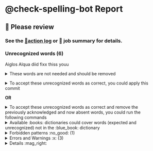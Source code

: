 
# @check-spelling-bot Report

## :red_circle: Please review
### See the [:scroll:action log](GITHUB_SERVER_URL/GITHUB_REPOSITORY_OWNER/GITHUB_REPOSITORY_NAME/actions/runs/GITHUB_RUN_ID) or :memo: job summary for details.

### Unrecognized words (6)

Aiglos
Alqua
diid
fixx
thiss
youu

<details><summary>These words are not needed and should be removed
</summary>invalid unexpectedlylong=
</details><p></p>

<details><summary>To accept these unrecognized words as correct, you could apply this commit</summary>


... in a clone of the [GITHUB_REPOSITORY_OWNER/GITHUB_REPOSITORY_NAME](GITHUB_SERVER_URL/GITHUB_REPOSITORY_OWNER/GITHUB_REPOSITORY_NAME) repository
on the `GITHUB_BRANCH` branch ([:information_source: how do I use this?](
https://docs.check-spelling.dev/Accepting-Suggestions)):
 =
```sh
git fetch 'GITHUB_SERVER_URL/GITHUB_REPOSITORY_OWNER/GITHUB_REPOSITORY_NAME' refs/heads/'some-base':refs/private/check-spelling-merge-base &&
git checkout 'some-head' &&
git merge -m 'Merge some-base' 'refs/private/check-spelling-merge-base' &&
git push . :'refs/private/check-spelling-merge-base'
git am <<'@@@@AM_MARKER'
From COMMIT_SHA Mon Sep 17 00:00:00 2001
From: check-spelling-bot <check-spelling-bot@users.noreply.github.com>
Date: COMMIT_DATE
Subject: [PATCH] [check-spelling] Update metadata

check-spelling run (push) for some-base

Signed-off-by: check-spelling-bot <check-spelling-bot@users.noreply.github.com>
on-behalf-of: @check-spelling <check-spelling-bot@check-spelling.dev>
---
 t/unknown-words.pr/config/expect.txt | 7 ++++++-
 1 file changed, 6 insertions(+), 1 deletion(-)

diff --git a/t/unknown-words.pr/config/expect.txt b/t/unknown-words.pr/config/expect.txt
index GIT_DIFF_CHANGED_FILE
--- a/t/unknown-words.pr/config/expect.txt
+++ b/t/unknown-words.pr/config/expect.txt
@@ -1,3 +1,8 @@
+Aiglos
+Alqua
+diid
+fixx
 invalid+
+thiss
 Unexpectedlylong
-unexpectedlylong
+youu
--=
GIT_VERSION

@@@@AM_MARKER
```


And `git push` ...
</details>

**OR**


<details><summary>To accept these unrecognized words as correct and remove the previously acknowledged and now absent words,
you could run the following commands</summary>

... in a clone of the [GITHUB_REPOSITORY_OWNER/GITHUB_REPOSITORY_NAME](GITHUB_SERVER_URL/GITHUB_REPOSITORY_OWNER/GITHUB_REPOSITORY_NAME) repository
on the `GITHUB_BRANCH` branch ([:information_source: how do I use this?](
https://docs.check-spelling.dev/Accepting-Suggestions)):

``` sh
git fetch 'GITHUB_SERVER_URL/GITHUB_REPOSITORY_OWNER/GITHUB_REPOSITORY_NAME' refs/heads/'some-base':refs/private/check-spelling-merge-base &&
git checkout 'some-head' &&
git merge -m 'Merge some-base' 'refs/private/check-spelling-merge-base' &&
git push . :'refs/private/check-spelling-merge-base' &&
WORKSPACE/apply.pl 'GITHUB_SERVER_URL/GITHUB_REPOSITORY_OWNER/GITHUB_REPOSITORY_NAME/actions/runs/GITHUB_RUN_ID/attempts/' &&
git commit -m 'Update check-spelling metadata'
```
</details>

<details><summary>Available :books: dictionaries could cover words (expected and unrecognized) not in the :blue_book: dictionary</summary>

This includes both **expected items** (2) from WORKSPACE/t/unknown-words.pr/config/expect.txt and **unrecognized words** (6)

Dictionary | Entries | Covers | Uniquely
-|-|-|-
[extra:elvish.txt](EXTRA_DICTIONARIES_PROTO/elvish.txt)|6|2|2|

Consider adding them (in `.github/workflows/spelling.yml`):
``` yml
      with:
        extra_dictionaries: |
          extra:elvish.txt
```

To stop checking additional dictionaries, add (in `.github/workflows/spelling.yml`):
``` yml
check_extra_dictionaries: ""
```

</details>
<details><summary>Forbidden patterns :no_good: (1)</summary>

In order to address this, you could change the content to not match the forbidden patterns (comments before forbidden patterns may help explain why they're forbidden), add patterns for acceptable instances, or adjust the forbidden patterns themselves.

These forbidden patterns matched content:

#### Should be `sample-file.txt`
```
\bsample\.file\b
```

</details>

<details><summary>Errors and Warnings :x: (3)</summary>

#### See the [:scroll:action log](GITHUB_SERVER_URL/GITHUB_REPOSITORY_OWNER/GITHUB_REPOSITORY_NAME/actions/runs/GITHUB_RUN_ID) or :memo: job summary for details.

[:x: Errors and Warnings](https://docs.check-spelling.dev/Event-descriptions) | Count
-|-
[:x: forbidden-pattern](https://docs.check-spelling.dev/Event-descriptions#forbidden-pattern) | 2
[:warning: ignored-expect-variant](https://docs.check-spelling.dev/Event-descriptions#ignored-expect-variant) | 1
[:warning: non-alpha-in-dictionary](https://docs.check-spelling.dev/Event-descriptions#non-alpha-in-dictionary) | 1

See [:x: Event descriptions](https://docs.check-spelling.dev/Event-descriptions) for more information.

</details>
<details><summary>Details :mag_right:</summary>

<details><summary>:open_file_folder: forbidden-pattern</summary>

note|path
-|-
`+` matches a line_forbidden.patterns entry: `(?![A-Z]\|[a-z]\|'\|\s\|=).`. | GITHUB_SERVER_URL/GITHUB_REPOSITORY_OWNER/GITHUB_REPOSITORY_NAME/blame/GITHUB_SHA/t/unknown-words.pr/config/expect.txt#L1
`sample.file` matches a line_forbidden.patterns entry: `\bsample\.file\b`. | GITHUB_SERVER_URL/GITHUB_REPOSITORY_OWNER/GITHUB_REPOSITORY_NAME/blame/GITHUB_SHA/t/unknown-words/input/sample.file#L1
</details>

<details><summary>:open_file_folder: ignored-expect-variant</summary>

note|path
-|-
`Unexpectedlylong` is ignored by check-spelling because another more general variant is also in expect. | GITHUB_SERVER_URL/GITHUB_REPOSITORY_OWNER/GITHUB_REPOSITORY_NAME/blame/GITHUB_SHA/t/unknown-words.pr/config/expect.txt#L2
</details>

<details><summary>:open_file_folder: non-alpha-in-dictionary</summary>

note|path
-|-
Ignoring entry because it contains non-alpha characters. | EXPECT_SANDBOX/expect.words.txt#L1
</details>

<details><summary>:open_file_folder: unrecognized-spelling</summary>

note|path
-|-
`Aiglos` is not a recognized word. | GITHUB_SERVER_URL/GITHUB_REPOSITORY_OWNER/GITHUB_REPOSITORY_NAME/blame/GITHUB_SHA/t/unknown-words/input/sample.file#L3
`Alqua` is not a recognized word. | GITHUB_SERVER_URL/GITHUB_REPOSITORY_OWNER/GITHUB_REPOSITORY_NAME/blame/GITHUB_SHA/t/unknown-words/input/sample.file#L3
`diid` is not a recognized word. | GITHUB_SERVER_URL/GITHUB_REPOSITORY_OWNER/GITHUB_REPOSITORY_NAME/blame/GITHUB_SHA/t/unknown-words/input/sample.file#L2
`fixx` is not a recognized word. | GITHUB_SERVER_URL/GITHUB_REPOSITORY_OWNER/GITHUB_REPOSITORY_NAME/blame/GITHUB_SHA/t/unknown-words/input/sample.file#L2
`thiss` is not a recognized word. | GITHUB_SERVER_URL/GITHUB_REPOSITORY_OWNER/GITHUB_REPOSITORY_NAME/blame/GITHUB_SHA/t/unknown-words/input/sample.file#L2
`youu` is not a recognized word. | GITHUB_SERVER_URL/GITHUB_REPOSITORY_OWNER/GITHUB_REPOSITORY_NAME/blame/GITHUB_SHA/t/unknown-words/input/sample.file#L2
</details>


</details>

